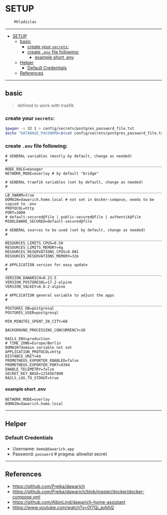 # SETUP

```sh
    MVladislav
```

---

- [SETUP](#setup)
  - [basic](#basic)
    - [create your `secrets`:](#create-your-secrets)
    - [create `.env` file following:](#create-env-file-following)
      - [example short .env](#example-short-env)
  - [Helper](#helper)
    - [Default Credentials](#default-credentials)
  - [References](#references)

---

## basic

> defined to work with traefik

### create your `secrets`:

```sh
$pwgen -s 32 1 > config/secrets/postgres_password_file.txt
$echo "DATABASE_PASSWORD=$(cat config/secrets/postgres_password_file.txt)" >> .env
```

### create `.env` file following:

```env
# GENERAL variables (mostly by default, change as needed)
# ______________________________________________________________________________
NODE_ROLE=manager
NETWORK_MODE=overlay # by default "bridge"

# GENERAL traefik variables (set by default, change as needed)
# ______________________________________________________________________________
LB_SWARM=true
DOMAIN=dawarich.home.local # not set in docker-compose, needs to be copied to .env
PROTOCOL=http
PORT=3000
# default-secured@file | public-secured@file | authentik@file
MIDDLEWARE_SECURED=default-secured@file

# GENERAL sources to be used (set by default, change as needed)
# ______________________________________________________________________________
RESOURCES_LIMITS_CPUS=0.50
RESOURCES_LIMITS_MEMORY=4g
RESOURCES_RESERVATIONS_CPUS=0.001
RESOURCES_RESERVATIONS_MEMORY=32m

# APPLICATION version for easy update
# ______________________________________________________________________________
VERSION_DAWARICH=0.23.5
VERSION_POSTGRESQL=17.2-alpine
VERSION_VALKEY=8.0.2-alpine

# APPLICATION general variable to adjust the apps
# ______________________________________________________________________________
POSTGRES_DB=postgresql
POSTGRES_USER=postgresql

MIN_MINUTES_SPENT_IN_CITY=60

BACKGROUND_PROCESSING_CONCURRENCY=10

RAILS_ENV=production
# TIME_ZONE=Europe/Berlin
DOMAIN?domain variable not set
APPLICATION_PROTOCOL=http
DISTANCE_UNIT=km
PROMETHEUS_EXPORTER_ENABLED=false
PROMETHEUS_EXPORTER_PORT=9394
ENABLE_TELEMETRY=false
SECRET_KEY_BASE=1234567890
RAILS_LOG_TO_STDOUT=true
```

#### example short .env

```env
NETWORK_MODE=overlay
DOMAIN=dawarich.home.local
```

---

## Helper

### Default Credentials

- Username: `demo@dawarich.app`
- Password: `password` # pragma: allowlist secret

---

## References

- <https://github.com/Freika/dawarich>
- <https://github.com/Freika/dawarich/blob/master/docker/docker-compose.yml>
- <https://github.com/AlbinLind/dawarich-home-assistant>
- <https://www.youtube.com/watch?v=0f7Qi_aybhQ>

